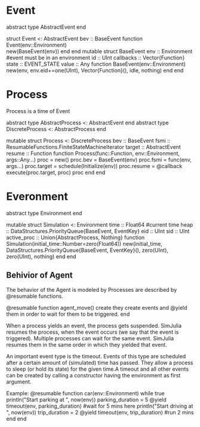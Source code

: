
# Event
abstract type AbstractEvent end

struct Event <: AbstractEvent
  bev :: BaseEvent
  function Event(env::Environment)    
    new(BaseEvent(env))
  end
end
mutable struct BaseEvent
  env :: Environment        #event must be in an environment
  id :: UInt
  callbacks :: Vector{Function}
  state :: EVENT_STATE
  value :: Any
  function BaseEvent(env::Environment)
    new(env, env.eid+=one(UInt), Vector{Function}(), idle, nothing)
  end
end

# Process                   
Process is a time of Event

abstract type AbstractProcess <: AbstractEvent end
abstract type DiscreteProcess <: AbstractProcess end

mutable struct Process <: DiscreteProcess
  bev :: BaseEvent
  fsmi :: ResumableFunctions.FiniteStateMachineIterator
  target :: AbstractEvent
  resume :: Function
  function Process(func::Function, env::Environment, args::Any...)
    proc = new()
    proc.bev = BaseEvent(env)
    proc.fsmi = func(env, args...)
    proc.target = schedule(Initialize(env))
    proc.resume = @callback execute(proc.target, proc)
    proc
  end
end

# Everonment 
abstract type Environment end

mutable struct Simulation <: Environment
  time :: Float64   #current time 
  heap :: DataStructures.PriorityQueue{BaseEvent, EventKey}
  eid :: UInt
  sid :: UInt
  active_proc :: Union{AbstractProcess, Nothing}
  function Simulation(initial_time::Number=zero(Float64))
    new(initial_time, DataStructures.PriorityQueue{BaseEvent, EventKey}(), zero(UInt), zero(UInt), nothing)
  end
end


## Behivior of Agent
The behavior of the Agent is modeled by Processes are described by @resumable functions.

@resumable function agent_move()
    create they create events and @yield them in order to wait for them to be triggered.
end

When a process yields an event, the process gets suspended. SimJulia resumes the process, when the event occurs (we say that the event is triggered). 
Multiple processes can wait for the same event. SimJulia resumes them in the same order in which they yielded that event.

An important event type is the timeout. Events of this type are scheduled after a certain amount of (simulated) time has passed. They allow a process to sleep (or hold its state) for the given time.A timeout and all other events can be created by calling a constructor having the environment as first argument.

Example:
@resumable function car(env::Environment)
    while true
        println("Start parking at ", now(env))
        parking_duration = 5
        @yield timeout(env, parking_duration)     #wait for 5 mins here 
        println("Start driving at ", now(env))
        trip_duration = 2
        @yield timeout(env, trip_duration)    #run 2 mins
    end
end

## 